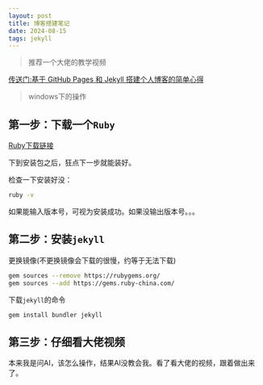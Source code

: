 ```yaml
---
layout: post
title: 博客搭建笔记
date: 2024-08-15
tags: jekyll   
---
```

> 推荐一个大佬的教学视频

[传送门:基于 GitHub Pages 和 Jekyll 搭建个人博客的简单心得](https://www.bilibili.com/video/BV14x411t7ZU/)

> windows下的操作


## 第一步：下载一个`Ruby`

[Ruby下载链接](https://rubyinstaller.org/downloads/)

下到安装包之后，狂点下一步就能装好。

检查一下安装好没：

```bash
ruby -v
```

如果能输入版本号，可视为安装成功。如果没输出版本号。。。

## 第二步：安装`jekyll`

更换镜像(不更换镜像会下载的很慢，约等于无法下载)
```bash
gem sources --remove https://rubygems.org/
gem sources --add https://gems.ruby-china.com/
```

下载`jekyll`的命令
```bash
gem install bundler jekyll
```

## 第三步：仔细看大佬视频
本来我是问AI，该怎么操作，结果AI没教会我。看了看大佬的视频，跟着做出来了。